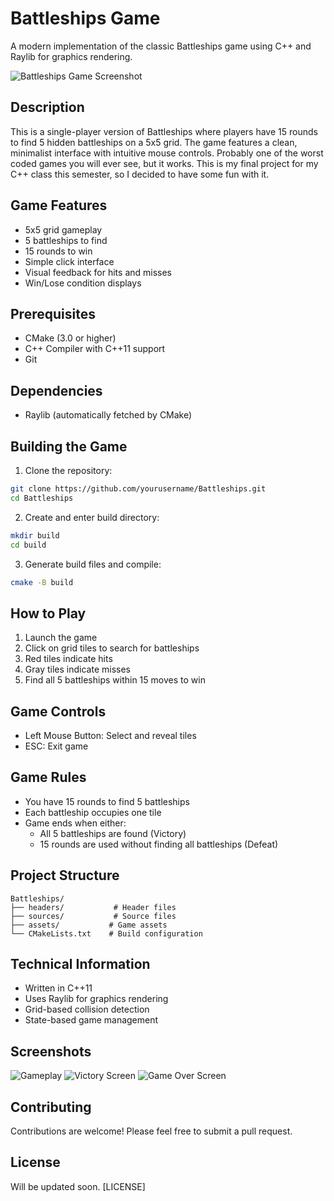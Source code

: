 # Battleships Game

A modern implementation of the classic Battleships game using C++ and Raylib for graphics rendering.

![Battleships Game Screenshot](assets/gameplay.png) <!-- You'll need to add this -->

## Description
This is a single-player version of Battleships where players have 15 rounds to find 5 hidden battleships on a 5x5 grid. The game features a clean, minimalist interface with intuitive mouse controls.
Probably one of the worst coded games you will ever see, but it works.
This is my final project for my C++ class this semester, so I decided to have some fun with it.

## Game Features
- 5x5 grid gameplay
- 5 battleships to find
- 15 rounds to win
- Simple click interface
- Visual feedback for hits and misses
- Win/Lose condition displays

## Prerequisites
- CMake (3.0 or higher)
- C++ Compiler with C++11 support
- Git

## Dependencies
- Raylib (automatically fetched by CMake)

## Building the Game

1. Clone the repository:
```bash
git clone https://github.com/yourusername/Battleships.git
cd Battleships
```

2. Create and enter build directory:
```bash
mkdir build
cd build
```

3. Generate build files and compile:
```bash
cmake -B build
```

## How to Play
1. Launch the game
2. Click on grid tiles to search for battleships
3. Red tiles indicate hits
4. Gray tiles indicate misses
5. Find all 5 battleships within 15 moves to win

## Game Controls
- Left Mouse Button: Select and reveal tiles
- ESC: Exit game

## Game Rules
- You have 15 rounds to find 5 battleships
- Each battleship occupies one tile
- Game ends when either:
  - All 5 battleships are found (Victory)
  - 15 rounds are used without finding all battleships (Defeat)

## Project Structure
```
Battleships/
├── headers/           # Header files
├── sources/           # Source files
├── assets/           # Game assets
└── CMakeLists.txt    # Build configuration
```

## Technical Information
- Written in C++11
- Uses Raylib for graphics rendering
- Grid-based collision detection
- State-based game management

## Screenshots
![Gameplay](assets/game.png) <!-- You'll need to add this -->
![Victory Screen](assets/victory.png) <!-- You'll need to add this -->
![Game Over Screen](assets/game_over.png)

## Contributing
Contributions are welcome! Please feel free to submit a pull request.

## License
Will be updated soon.
[LICENSE]
